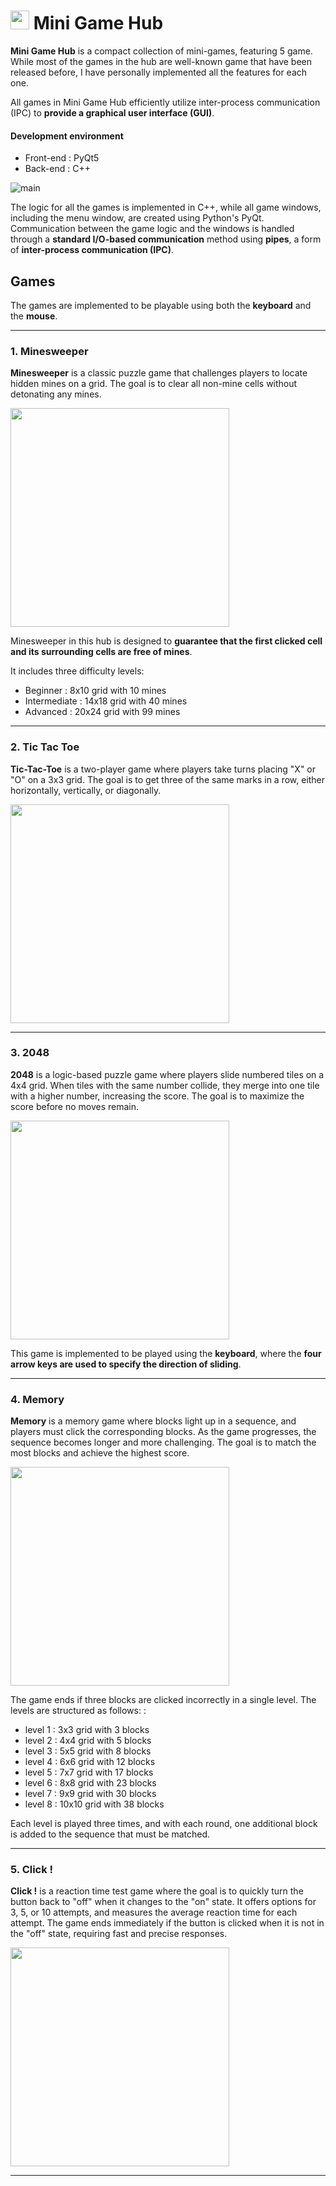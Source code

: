 # <img src="https://github.com/kookjd7759/Mini-game-hub/blob/main/image/main_icon.png?raw=true" width="30" /> Mini Game Hub
**Mini Game Hub** is a compact collection of mini-games, featuring 5 game. While most of the games in the hub are well-known game that have been released before, I have personally implemented all the features for each one.

All games in Mini Game Hub efficiently utilize inter-process communication (IPC) to **provide a graphical user interface (GUI)**.
#### Development environment
- Front-end : PyQt5
- Back-end : C++

![main](https://github.com/kookjd7759/Mini-game-hub/blob/main/image/screenShot/main.png?raw=true)

The logic for all the games is implemented in C++, while all game windows, including the menu window, are created using Python's PyQt. Communication between the game logic and the windows is handled through a **standard I/O-based communication** method using **pipes**, a form of **inter-process communication (IPC)**.

## Games
The games are implemented to be playable using both the **keyboard** and the **mouse**.

---

### 1. Minesweeper
**Minesweeper** is a classic puzzle game that challenges players to locate hidden mines on a grid. The goal is to clear all non-mine cells without detonating any mines.

<img src="https://github.com/kookjd7759/Mini-game-hub/blob/main/image/screenShot/minesweeper.gif?raw=true" width="350" />

Minesweeper in this hub is designed to **guarantee that the first clicked cell and its surrounding cells are free of mines**. 

It includes three difficulty levels:
 - Beginner : 8x10 grid with 10 mines
 - Intermediate : 14x18 grid with 40 mines
 - Advanced : 20x24 grid with 99 mines

---

### 2. Tic Tac Toe
**Tic-Tac-Toe** is a two-player game where players take turns placing "X" or "O" on a 3x3 grid. The goal is to get three of the same marks in a row, either horizontally, vertically, or diagonally.

<img src="https://github.com/kookjd7759/Mini-game-hub/blob/main/image/screenShot/tic-tac-toe.gif?raw=true" width="350" />

---

### 3. 2048
**2048** is a logic-based puzzle game where players slide numbered tiles on a 4x4 grid. When tiles with the same number collide, they merge into one tile with a higher number, increasing the score. The goal is to maximize the score before no moves remain.

<img src="https://github.com/kookjd7759/Mini-game-hub/blob/main/image/screenShot/2048.gif?raw=true" width="350" />

This game is implemented to be played using the **keyboard**, where the **four arrow keys are used to specify the direction of sliding**.

---

### 4. Memory
**Memory** is a memory game where blocks light up in a sequence, and players must click the corresponding blocks. As the game progresses, the sequence becomes longer and more challenging. The goal is to match the most blocks and achieve the highest score.

<img src="https://github.com/kookjd7759/Mini-game-hub/blob/main/image/screenShot/memory.gif?raw=true" width="350" />

The game ends if three blocks are clicked incorrectly in a single level. The levels are structured as follows: :
 - level 1 : 3x3 grid with 3 blocks
 - level 2 : 4x4 grid with 5 blocks
 - level 3 : 5x5 grid with 8 blocks
 - level 4 : 6x6 grid with 12 blocks
 - level 5 : 7x7 grid with 17 blocks
 - level 6 : 8x8 grid with 23 blocks
 - level 7 : 9x9 grid with 30 blocks
 - level 8 : 10x10 grid with 38 blocks
 
 Each level is played three times, and with each round, one additional block is added to the sequence that must be matched.

---

### 5. Click !
**Click !** is a reaction time test game where the goal is to quickly turn the button back to "off" when it changes to the "on" state. It offers options for 3, 5, or 10 attempts, and measures the average reaction time for each attempt. The game ends immediately if the button is clicked when it is not in the "off" state, requiring fast and precise responses.

<img src="https://github.com/kookjd7759/Mini-game-hub/blob/main/image/screenShot/click.gif?raw=true" width="350" />

---
